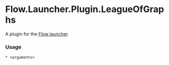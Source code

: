 Flow.Launcher.Plugin.LeagueOfGraphs
==================

A plugin for the [Flow launcher](https://github.com/Flow-Launcher/Flow.Launcher).

### Usage

    * <arguments>